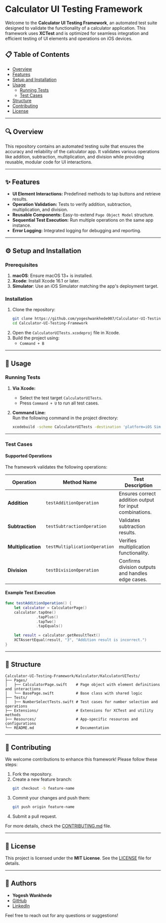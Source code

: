 
# Calculator UI Testing Framework

Welcome to the **Calculator UI Testing Framework**, an automated test suite designed to validate the functionality of a calculator application. This framework uses **XCTest** and is optimized for seamless integration and efficient testing of UI elements and operations on iOS devices.

## 📋 Table of Contents

- [Overview](#overview)  
- [Features](#features)  
- [Setup and Installation](#setup-and-installation)  
- [Usage](#usage)  
  - [Running Tests](#running-tests)  
  - [Test Cases](#test-cases)  
- [Structure](#structure)  
- [Contributing](#contributing)  
- [License](#license)  

---

## 🔍 Overview

This repository contains an automated testing suite that ensures the accuracy and reliability of the calculator app. It validates various operations like addition, subtraction, multiplication, and division while providing reusable, modular code for UI interactions.

---

## ✨ Features

- **UI Element Interactions:** Predefined methods to tap buttons and retrieve results.  
- **Operation Validation:** Tests to verify addition, subtraction, multiplication, and division.  
- **Reusable Components:** Easy-to-extend `Page Object Model` structure.  
- **Sequential Test Execution:** Run multiple operations on the same app instance.  
- **Error Logging:** Integrated logging for debugging and reporting.  

---

## ⚙️ Setup and Installation

### Prerequisites

1. **macOS**: Ensure macOS 13+ is installed.  
2. **Xcode**: Install Xcode 16.1 or later.  
3. **Simulator**: Use an iOS Simulator matching the app's deployment target.  

### Installation

1. Clone the repository:  
   ```bash
   git clone https://github.com/yogeshwankhede007/Calculator-UI-Testing-Framework.git
   cd Calculator-UI-Testing-Framework
   ```
2. Open the `CalculatorUITests.xcodeproj` file in Xcode.  
3. Build the project using:  
   - `Command + B`  

---

## 🚀 Usage

### Running Tests

1. **Via Xcode:**  
   - Select the test target `CalculatorUITests`.
   - Press `Command + U` to run all test cases.

2. **Command Line:**  
   Run the following command in the project directory:  
   ```bash
   xcodebuild -scheme CalculatorUITests -destination 'platform=iOS Simulator,name=iPhone 16 Pro' test
   ```

---

### Test Cases

#### Supported Operations
The framework validates the following operations:

| Operation       | Method Name              | Test Description                                         |
|------------------|--------------------------|---------------------------------------------------------|
| **Addition**     | `testAdditionOperation`  | Ensures correct addition output for input combinations. |
| **Subtraction**  | `testSubtractionOperation` | Validates subtraction results.                          |
| **Multiplication** | `testMultiplicationOperation` | Verifies multiplication functionality.                  |
| **Division**     | `testDivisionOperation`  | Confirms division outputs and handles edge cases.       |

#### Example Test Execution
```swift
func testAdditionOperation() {
    let calculator = CalculatorPage()
    calculator.tapOne()
              .tapPlus()
              .tapTwo()
              .tapEquals()
    
    let result = calculator.getResultText()
    XCTAssertEqual(result, "3", "Addition result is incorrect.")
}
```

---

## 📂 Structure

```plaintext
Calculator-UI-Testing-Framework/Kalculator/KalculatorUITests/
├── Pages/
│   ├── CalculatorPage.swift    # Page object with element definitions and interactions
│   └── BasePage.swift          # Base class with shared logic
├── Tests/
│   ├── NumberSelectTests.swift # Test cases for number selection and operations
├── Extensions/                 # Extensions for XCTest and utility methods
├── Resources/                  # App-specific resources and configurations
└── README.md                   # Documentation
```

---

## 🤝 Contributing

We welcome contributions to enhance this framework! Please follow these steps:

1. Fork the repository.  
2. Create a new feature branch:  
   ```bash
   git checkout -b feature-name
   ```
3. Commit your changes and push them:  
   ```bash
   git push origin feature-name
   ```
4. Submit a pull request.

For more details, check the [CONTRIBUTING.md](CONTRIBUTING.md) file.

---

## 📄 License

This project is licensed under the **MIT License**. See the [LICENSE](LICENSE) file for details.

---

## 👥 Authors

- **Yogesh Wankhede**  
- [GitHub](https://github.com/yogeshwankhede007)
- [LinkedIn](https://www.linkedin.com/in/ywankhede/)

Feel free to reach out for any questions or suggestions!

